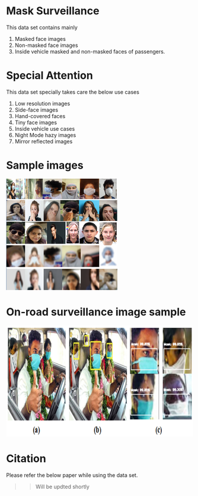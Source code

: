 # Mask Surveillance
This data set contains mainly 
1. Masked face images
2. Non-masked face images
3. Inside vehicle masked and non-masked faces of passengers.

# Special Attention
This data set specially takes care the below use cases
1. Low resolution images
2. Side-face images
3. Hand-covered faces
4. Tiny face images
5. Inside vehicle use cases
6. Night Mode hazy images
7. Mirror reflected images

# Sample images
<img width="300" height="300" src="samples/sample_1.PNG"/>

# On-road surveillance image sample
<img width="600" height="300" src="samples/sample_2.PNG"/>

# Citation
Please refer the below paper while using the data set.
>> Will be updted shortly
<!-- + https://github.com/prajnasb/observations/tree/master/experiements/data + -->